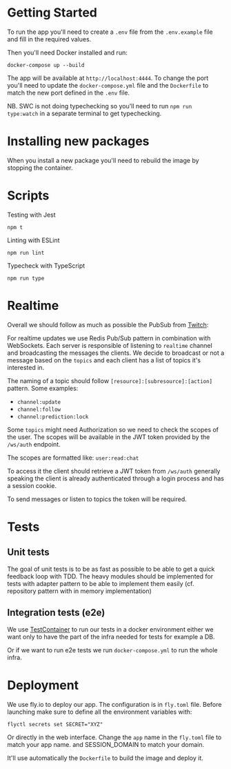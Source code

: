 # Getting Started
To run the app you'll need to create a `.env` file from the `.env.example` file and fill in the required values.

Then you'll need Docker installed and run:
```shell
docker-compose up --build
```

The app will be available at `http://localhost:4444`.
To change the port you'll need to update the `docker-compose.yml` file and the `Dockerfile` to match the new port defined in the `.env` file.

NB. SWC is not doing typechecking so you'll need to run `npm run type:watch` in a separate terminal to get typechecking.

# Installing new packages
When you install a new package you'll need to rebuild the image by stopping the container.

# Scripts
Testing with Jest
```shell
npm t
```

Linting with ESLint
```shell
npm run lint
```

Typecheck with TypeScript
```shell
npm run type
```


# Realtime

Overall we should follow as much as possible the PubSub from [Twitch](https://dev.twitch.tv/docs/pubsub/):

For realtime updates we use Redis Pub/Sub pattern in combination with WebSockets.
Each server is responsible of listening to `realtime` channel and broadcasting the messages the clients.
We decide to broadcast or not a message based on the `topics` and each client has a list of topics it's interested in.

The naming of a topic should follow `[resource]:[subresource]:[action]` pattern.
Some examples:
- `channel:update`
- `channel:follow`
- `channel:prediction:lock`

Some `topics` might need Authorization so we need to check the scopes of the user. The scopes will be available in the JWT token provided by the `/ws/auth` endpoint.

The scopes are formatted like: `user:read:chat`

To access it the client should retrieve a JWT token from `/ws/auth` generally speaking the client is already authenticated through a login process and has a session cookie.

To send messages or listen to topics the token will be required.


# Tests

## Unit tests

The goal of unit tests is to be as fast as possible to be able to get a quick feedback loop with TDD.
The heavy modules should be implemented for tests with adapter pattern to be able to implement them easily (cf. repository pattern with in memory implementation)

## Integration tests (e2e)

We use [TestContainer](https://node.testcontainers.org/features/compose/) to run our tests in a docker environment either we want only to have the part of the infra needed for tests for example a DB. 

Or if we want to run e2e tests we run `docker-compose.yml` to run the whole infra.


# Deployment

We use fly.io to deploy our app. The configuration is in `fly.toml` file.
Before launching make sure to define all the environment variables with:
```shell
flyctl secrets set SECRET="XYZ"
```
Or directly in the web interface.
Change the `app` name in the `fly.toml` file to match your app name. and SESSION_DOMAIN to match your domain.


It'll use automatically the `Dockerfile` to build the image and deploy it.